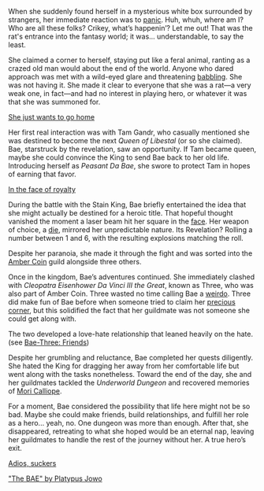 When she suddenly found herself in a mysterious white box surrounded by strangers, her immediate reaction was to [panic](https://www.youtube.com/live/y8bcLA6BQsw?feature=shared&t=281). Huh, whuh, where am I? Who are all these folks? Crikey, what’s happenin’? Let me out! That was the rat's entrance into the fantasy world; it was... understandable, to say the least.

She claimed a corner to herself, staying put like a feral animal, ranting as a crazed old man would about the end of the world. Anyone who dared approach was met with a wild-eyed glare and threatening [babbling](https://www.youtube.com/live/y8bcLA6BQsw?feature=shared&t=343). She was not having it. She made it clear to everyone that she was a rat—a very weak one, in fact—and had no interest in playing hero, or whatever it was that she was summoned for.

[She just wants to go home](#embed:https://www.youtube.com/live/y8bcLA6BQsw?t=466)

Her first real interaction was with Tam Gandr, who casually mentioned she was destined to become the next _Queen of Libestal_ (or so she claimed). Bae, starstruck by the revelation, saw an opportunity. If Tam became queen, maybe she could convince the King to send Bae back to her old life. Introducing herself as _Peasant Da Bae_, she swore to protect Tam in hopes of earning that favor.

[In the face of royalty](#embed:https://www.youtube.com/live/y8bcLA6BQsw?feature=shared&t=2919)

During the battle with the Stain King, Bae briefly entertained the idea that she might actually be destined for a heroic title. That hopeful thought vanished the moment a laser beam hit her square in the [face](https://www.youtube.com/watch?v=y8bcLA6BQsw&t=3059s). Her weapon of choice, a [die](https://www.youtube.com/live/y8bcLA6BQsw?feature=shared&t=3171), mirrored her unpredictable nature. Its Revelation? Rolling a number between 1 and 6, with the resulting explosions matching the roll.

Despite her paranoia, she made it through the fight and was sorted into the [Amber Coin](https://www.youtube.com/live/y8bcLA6BQsw?feature=shared&t=3446) guild alongside three others.

Once in the kingdom, Bae’s adventures continued. She immediately clashed with _Cleopatra Eisenhower Da Vinci III the Great_, known as Three, who was also part of Amber Coin. Three wasted no time calling Bae a [weirdo](https://www.youtube.com/live/y8bcLA6BQsw?feature=shared&t=3510). Three did make fun of Bae before when someone tried to claim her [precious corner](https://www.youtube.com/live/y8bcLA6BQsw?feature=shared&t=2482), but this solidified the fact that her guildmate was not someone she could get along with.

The two developed a love-hate relationship that leaned heavily on the hate. (see [Bae-Three: Friends](#edge:bae-moom))

Despite her grumbling and reluctance, Bae completed her quests diligently. She hated the King for dragging her away from her comfortable life but went along with the tasks nonetheless. Toward the end of the day, she and her guildmates tackled the _Underworld Dungeon_ and recovered memories of [Mori Calliope](https://www.youtube.com/live/y8bcLA6BQsw?feature=shared&t=9842).

For a moment, Bae considered the possibility that life here might not be so bad. Maybe she could make friends, build relationships, and fulfill her role as a hero... yeah, no. One dungeon was more than enough. After that, she disappeared, retreating to what she hoped would be an eternal nap, leaving her guildmates to handle the rest of the journey without her. A true hero’s exit.

[Adios, suckers](#embed:www.youtube.com/live/y8bcLA6BQsw?t=10388)

["The BAE" by Platypus Jowo](https://x.com/seekorplatypus/status/1902528599774883882)
